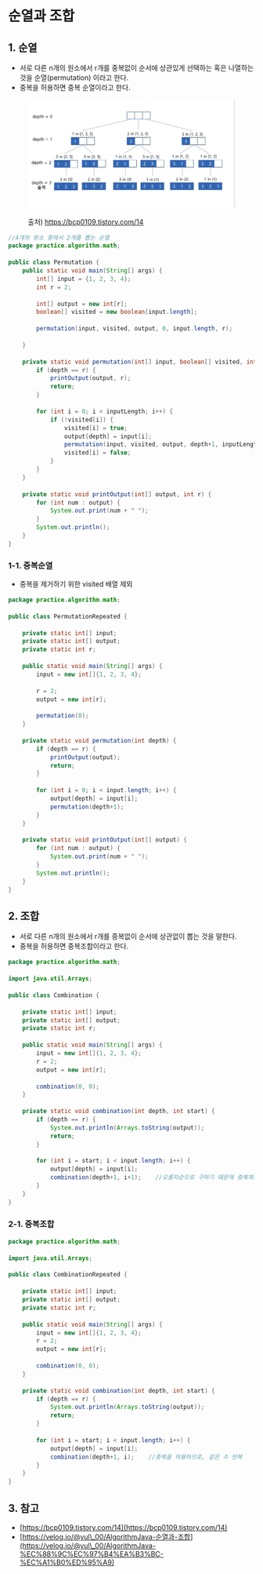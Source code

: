 # 순열과 조합

## 1. 순열

* 서로 다른 n개의 원소에서 r개를 중복없이 순서에 상관있게 선택하는 혹은 나열하는 것을 순열(permutation) 이라고 한다.
* 중복을 허용하면 중복 순열이라고 한다.&#x20;

<figure><img src="../../../../.gitbook/assets/image (6) (5) (1).png" alt=""><figcaption><p>출처) <a href="https://bcp0109.tistory.com/14">https://bcp0109.tistory.com/14</a></p></figcaption></figure>

```java
//4개의 원소 중에서 2개를 뽑는 순열 
package practice.algorithm.math;

public class Permutation {
    public static void main(String[] args) {
        int[] input = {1, 2, 3, 4};
        int r = 2;

        int[] output = new int[r];
        boolean[] visited = new boolean[input.length];

        permutation(input, visited, output, 0, input.length, r);

    }

    private static void permutation(int[] input, boolean[] visited, int[] output, int depth, int inputLength, int r) {
        if (depth == r) {
            printOutput(output, r);
            return;
        }

        for (int i = 0; i < inputLength; i++) {
            if (!visited[i]) {
                visited[i] = true;
                output[depth] = input[i];
                permutation(input, visited, output, depth+1, inputLength, r);
                visited[i] = false;
            }
        }
    }

    private static void printOutput(int[] output, int r) {
        for (int num : output) {
            System.out.print(num + " ");
        }
        System.out.println();
    }
}
```

### 1-1. 중복순열

* 중복을 제거하기 위한 visited 배열 제외 &#x20;

```java
package practice.algorithm.math;

public class PermutationRepeated {

    private static int[] input;
    private static int[] output;
    private static int r;

    public static void main(String[] args) {
        input = new int[]{1, 2, 3, 4};

        r = 2;
        output = new int[r];

        permutation(0);
    }

    private static void permutation(int depth) {
        if (depth == r) {
            printOutput(output);
            return;
        }

        for (int i = 0; i < input.length; i++) {
            output[depth] = input[i];
            permutation(depth+1);
        }
    }

    private static void printOutput(int[] output) {
        for (int num : output) {
            System.out.print(num + " ");
        }
        System.out.println();
    }
}
```



## 2. 조합

* 서로 다른 n개의 원소에서 r개를 중복없이 순서에 상관없이 뽑는 것을 말한다.&#x20;
* 중복을 허용하면 중복조합이라고 한다.&#x20;

```java
package practice.algorithm.math;

import java.util.Arrays;

public class Combination {

    private static int[] input;
    private static int[] output;
    private static int r;

    public static void main(String[] args) {
        input = new int[]{1, 2, 3, 4};
        r = 2;
        output = new int[r];

        combination(0, 0);
    }

    private static void combination(int depth, int start) {
        if (depth == r) {
            System.out.println(Arrays.toString(output));
            return;
        }

        for (int i = start; i < input.length; i++) {
            output[depth] = input[i];
            combination(depth+1, i+1);    //오름차순으로 구하기 때문에 중복체크를 안해도 된다. 
        }
    }
}
```

### 2-1. 중복조합&#x20;

```java
package practice.algorithm.math;

import java.util.Arrays;

public class CombinationRepeated {

    private static int[] input;
    private static int[] output;
    private static int r;

    public static void main(String[] args) {
        input = new int[]{1, 2, 3, 4};
        r = 2;
        output = new int[r];

        combination(0, 0);
    }

    private static void combination(int depth, int start) {
        if (depth == r) {
            System.out.println(Arrays.toString(output));
            return;
        }

        for (int i = start; i < input.length; i++) {
            output[depth] = input[i];
            combination(depth+1, i);    //중복을 허용하므로, 같은 수 반복
        }
    }
}
```



## 3. 참고 &#x20;

* [https://bcp0109.tistory.com/14](https://bcp0109.tistory.com/14)
* [https://velog.io/@yul\_00/AlgorithmJava-순열과-조합](https://velog.io/@yul\_00/AlgorithmJava-%EC%88%9C%EC%97%B4%EA%B3%BC-%EC%A1%B0%ED%95%A9)
